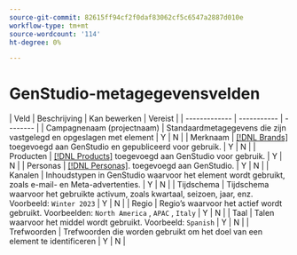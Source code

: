 ```yaml
---
source-git-commit: 82615ff94cf2f0daf83062cf5c6547a2887d010e
workflow-type: tm+mt
source-wordcount: '114'
ht-degree: 0%

---
```

# GenStudio-metagegevensvelden

<!-- copied this table right into the topic bc was having trouble with snippet injection error -->

| Veld | Beschrijving | Kan bewerken | Vereist |
| ------------- | ----------- | -------- |
| Campagnenaam (projectnaam) | Standaardmetagegevens die zijn vastgelegd en opgeslagen met element | Y | N |
| Merknaam | [[!DNL Brands]](/help/user-guide/guidelines/brands.md) toegevoegd aan GenStudio en gepubliceerd voor gebruik. | Y | N |
| Producten | [[!DNL Products]](/help/user-guide/guidelines/products.md) toegevoegd aan GenStudio voor gebruik. | Y | N |
| Personas | [[!DNL Personas]](/help/user-guide/guidelines/personas.md). toegevoegd aan GenStudio. | Y | N |
| Kanalen | Inhoudstypen in GenStudio waarvoor het element wordt gebruikt, zoals e-mail- en Meta-advertenties. | Y | N |
| Tijdschema | Tijdschema waarvoor het gebruikte activum, zoals kwartaal, seizoen, jaar, enz. Voorbeeld: `Winter 2023` | Y | N |
| Regio | Regio’s waarvoor het actief wordt gebruikt. Voorbeelden: `North America` , `APAC` , `Italy` | Y | N |
| Taal | Talen waarvoor het middel wordt gebruikt. Voorbeeld: `Spanish` | Y | N |
| Trefwoorden | Trefwoorden die worden gebruikt om het doel van een element te identificeren | Y | N |
<!-- 
| Prompt        | Metadata that describes information used to generate asset | N |
| Filename      | Default metadata captured and stored with asset | N |
| File format   | Default metadata captured and stored with asset | N |
| Timestamps    | Default metadata captured and stored with asset | N |
| Size          | Default metadata captured and stored with asset | N |
| Color tag     | **Colors**: Red, Dark_Red, Magenta, Yellow, Mustard, Pink, Dark_Pink, Gold, Orange, Mud_Green, Black, White, Off_White, Gray, Dark_Gray, Silver, Cream, Khaki, Brown, Dark_Brown, Maroon, Tan, Beige, Olive, Green, Bright_Green, Dark_Green, Light_Green, Blue, Dark_Blue, Light_Blue, Royal_Blue, Cyan, Violet, Purple, Lavender, Turquoise, Plum, Emerald, Lilac<br>**Tone**: Warm, Neutral, Cool | N |
| Smart tag     | Keywords assigned by AI based on characteristics identified in the content | N | -->

<!--
Description should include any defaults or ranges.
Not sure which metadata they will restrict from edit. Do we need to distinguish changes made during creation process or AFTER the content creation and approval. Obviously data assigned by machine is not editable.
-->
